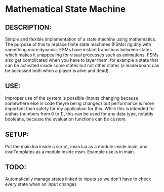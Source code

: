 # Mathematical State Machine


## DESCRIPTION: 
Simple and flexible implementation of a state machine using mathematics. The purpose of this to replace finite state machines (FSMs) rigidity with something more dynamic. FSMs have instant transitions between states which makes it unappealing for visual processes such as animations. FSMs also get complicated when you have to layer them, for example a state that can be activated inside some states but not other states (a leaderboard can be accessed both when a player is alive and dead).

## USE: 
Improper use of the system is possible (inputs changing because somewhere else in code theyre being changed) but performance is more important than safety for my application for this. While this is intended for alphas (numbers from 0 to 1), this can be used for any data type, notably booleans, because the evaluation functions can be custom.

## SETUP: 
Put the main.lua inside a script, msm.lua as a module inside main, and evalTemplates as a module inside msm. Example use is in main. 

## TODO: 
Automatically manage states linked to inputs so we don't have to check every state when an input changes
